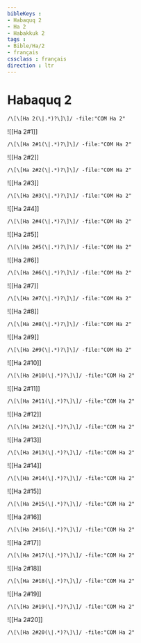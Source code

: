 ```yaml
---
bibleKeys : 
- Habaquq 2
- Ha 2
- Habakkuk 2
tags : 
- Bible/Ha/2
- français
cssclass : français
direction : ltr
---
```


# Habaquq 2

```query
/\[\[Ha 2(\|.*)?\]\]/ -file:"COM Ha 2"
```



![[Ha 2#1]]

```query
/\[\[Ha 2#1(\|.*)?\]\]/ -file:"COM Ha 2"
```

![[Ha 2#2]]

```query
/\[\[Ha 2#2(\|.*)?\]\]/ -file:"COM Ha 2"
```

![[Ha 2#3]]

```query
/\[\[Ha 2#3(\|.*)?\]\]/ -file:"COM Ha 2"
```

![[Ha 2#4]]

```query
/\[\[Ha 2#4(\|.*)?\]\]/ -file:"COM Ha 2"
```

![[Ha 2#5]]

```query
/\[\[Ha 2#5(\|.*)?\]\]/ -file:"COM Ha 2"
```

![[Ha 2#6]]

```query
/\[\[Ha 2#6(\|.*)?\]\]/ -file:"COM Ha 2"
```

![[Ha 2#7]]

```query
/\[\[Ha 2#7(\|.*)?\]\]/ -file:"COM Ha 2"
```

![[Ha 2#8]]

```query
/\[\[Ha 2#8(\|.*)?\]\]/ -file:"COM Ha 2"
```

![[Ha 2#9]]

```query
/\[\[Ha 2#9(\|.*)?\]\]/ -file:"COM Ha 2"
```

![[Ha 2#10]]

```query
/\[\[Ha 2#10(\|.*)?\]\]/ -file:"COM Ha 2"
```

![[Ha 2#11]]

```query
/\[\[Ha 2#11(\|.*)?\]\]/ -file:"COM Ha 2"
```

![[Ha 2#12]]

```query
/\[\[Ha 2#12(\|.*)?\]\]/ -file:"COM Ha 2"
```

![[Ha 2#13]]

```query
/\[\[Ha 2#13(\|.*)?\]\]/ -file:"COM Ha 2"
```

![[Ha 2#14]]

```query
/\[\[Ha 2#14(\|.*)?\]\]/ -file:"COM Ha 2"
```

![[Ha 2#15]]

```query
/\[\[Ha 2#15(\|.*)?\]\]/ -file:"COM Ha 2"
```

![[Ha 2#16]]

```query
/\[\[Ha 2#16(\|.*)?\]\]/ -file:"COM Ha 2"
```

![[Ha 2#17]]

```query
/\[\[Ha 2#17(\|.*)?\]\]/ -file:"COM Ha 2"
```

![[Ha 2#18]]

```query
/\[\[Ha 2#18(\|.*)?\]\]/ -file:"COM Ha 2"
```

![[Ha 2#19]]

```query
/\[\[Ha 2#19(\|.*)?\]\]/ -file:"COM Ha 2"
```

![[Ha 2#20]]

```query
/\[\[Ha 2#20(\|.*)?\]\]/ -file:"COM Ha 2"
```

